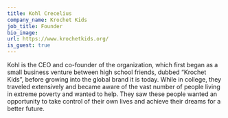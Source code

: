 ```yaml
---
title: Kohl Crecelius
company_name: Krochet Kids
job_title: Founder
bio_image:
url: https://www.krochetkids.org/
is_guest: true
---
```


Kohl is the CEO and co-founder of the organization, which first began as a small business venture between high school friends, dubbed “Krochet Kids”, before growing into the global brand it is today. While in college, they traveled extensively and became aware of the vast number of people living in extreme poverty and wanted to help. They saw these people wanted an opportunity to take control of their own lives and achieve their dreams for a better future.
